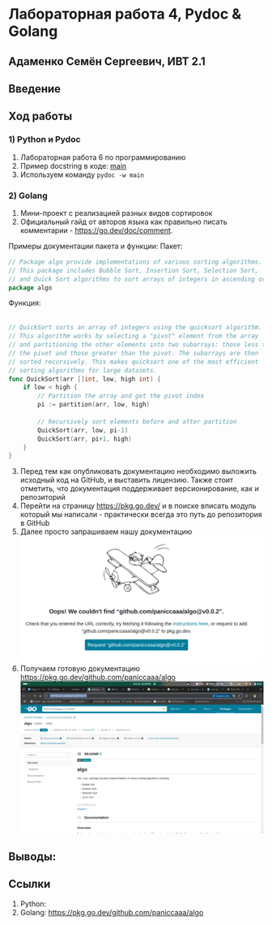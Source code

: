 # Лабораторная работа 4, Pydoc & Golang
## Адаменко Семён Сергеевич, ИВТ 2.1

## Введение

## Ход работы
### 1) Python и Pydoc
1. Лабораторная работа 6 по программированию
2. Пример docstring в коде: 
[main](/prog/lr6/main.py)
3. Используем команду ```pydoc -w main```
### 2) Golang
1. Мини-проект с реализацией разных видов сортировок
2. Официальный гайд от авторов языка как правильно писать комментарии - https://go.dev/doc/comment. 

Примеры документации пакета и функции:
Пакет: 
```go
// Package algo provide implementations of various sorting algorithms.
// This package includes Bubble Sort, Insertion Sort, Selection Sort,
// and Quick Sort algorithms to sort arrays of integers in ascending order.
package algo
```
Функция:
```go

// QuickSort sorts an array of integers using the quicksort algorithm.
// This algorithm works by selecting a "pivot" element from the array
// and partitioning the other elements into two subarrays: those less than
// the pivot and those greater than the pivot. The subarrays are then
// sorted recursively. This makes quicksort one of the most efficient
// sorting algorithms for large datasets.
func QuickSort(arr []int, low, high int) {
	if low < high {
		// Partition the array and get the pivot index
		pi := partition(arr, low, high)

		// Recursively sort elements before and after partition
		QuickSort(arr, low, pi-1)
		QuickSort(arr, pi+1, high)
	}
}
```
3) Перед тем как опубликовать документацию необходимо выложить исходный код на GitHub, и выставить лицензию. Также стоит отметить, что документация поддерживает версионирование, как и репозиторий 
4) Перейти на страницу https://pkg.go.dev/ и в поиске вписать модуль который мы написали - практически всегда это путь до репозитория в GitHub
5) Далее просто запрашиваем нашу документацию
![alt text](image.png)
6) Получаем готовую документацию https://pkg.go.dev/github.com/paniccaaa/algo 
![alt text](image-1.png)

## Выводы:

## Ссылки
1) Python: 
2) Golang: https://pkg.go.dev/github.com/paniccaaa/algo 